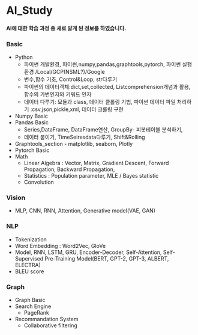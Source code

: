 # AI_Study
#### AI에 대한 학습 과정 중 새로 알게 된 정보를  하였습니다.  

### Basic
- Python
  - 파이썬 개발환경, 파이썬,numpy,pandas,graphtools,pytorch, 파이썬 실행환경 /Local/GCP(NSML?)/Google  
  - 변수,함수 기초, Control&Loop, str다루기  
  - 파이썬의 데이터객체:dict,set,collected, Listcomprehension개념과 활용, 함수의 가변인자와 키워드 인자  
  - 데이터 다루기: 모듈과 class, 데이터 클롤링 기법, 파이썬 데이터 파일 처리하기 :csv,json,pickle,xml, 데이터 크롤링 구현  
- Numpy Basic 
- Pandas Basic
  - Series,DataFrame, DataFrame연산, GroupBy- 피봇테이블 분석하기, 
  - 데이터 붙이기, TimeSeiresdata다루기, Shift&Rolling
- Graphtools_section - matplotlib, seaborn, Plotly
- Pytorch Basic
- Math
  - Linear Algebra : Vector, Matrix, Gradient Descent, Forward Propagation, Backward Propagation, 
  - Statistics : Population parameter, MLE / Bayes statistic
  - Convolution

### Vision
- MLP, CNN, RNN, Attention, Generative model(VAE, GAN)

### NLP
- Tokenization
- Word Embedding : Word2Vec, GloVe
- Model, RNN, LSTM, GRU, Encoder-Decoder, Self-Attention, Self-Supervised Pre-Training Model(BERT, GPT-2, GPT-3, ALBERT, ELECTRA)
- BLEU score

### Graph
- Graph Basic
- Search Engine
  - PageRank
- Recommandation System
  - Collaborative filtering

